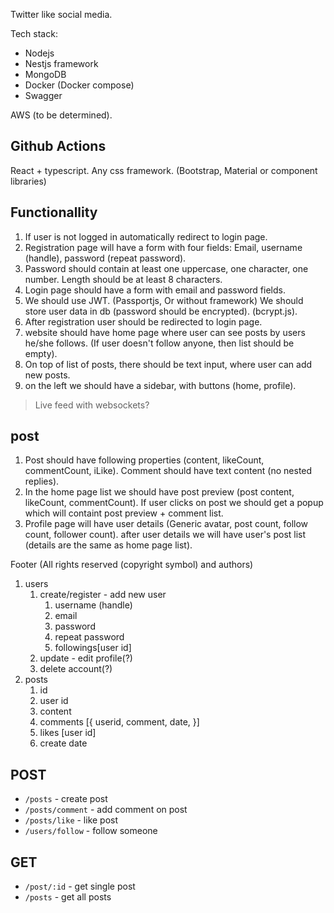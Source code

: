 Twitter like social media.

Tech stack: 
* Nodejs
* Nestjs framework
* MongoDB
* Docker (Docker compose)
* Swagger

AWS (to be determined).

## Github Actions

React + typescript. Any css framework. (Bootstrap, Material or component libraries)

## Functionallity

1. If user is not logged in automatically redirect to login page.
2. Registration page will have a form with four fields: Email, username (handle), password (repeat password).
3. Password should contain at least one uppercase, one character, one number. Length should be at least 8 characters.
4. Login page should have a form with email and password fields.
5. We should use JWT. (Passportjs, Or without framework) We should store user data in db (password should be encrypted). (bcrypt.js).
6. After registration user should be redirected to login page.
7. website should have home page where user can see posts by users he/she follows. (If user doesn't follow anyone, then list should be empty).
8. On top of list of posts, there should be text input, where user can add new posts.
9. on the left we should have a sidebar, with buttons (home, profile).

> Live feed with websockets?

## post

1. Post should have following properties (content, likeCount, commentCount, iLike). Comment should have text content (no nested replies).
2. In the home page list we should have post preview (post content, likeCount, commentCount). If user clicks on post we should get a popup which will containt post preview + comment list.
3. Profile page will have user details (Generic avatar, post count, follow count, follower count). after user details we will have user's post list (details are the same as home page list).

Footer (All rights reserved (copyright symbol) and authors)



1. users
    1. create/register - add new user
       1. username (handle)
       2. email
       3. password
       4. repeat password
       5. followings[user id]
    2. update - edit profile(?)
    3. delete account(?)
2. posts
   1. id
   2. user id
   3. content
   4. comments 
        [{
            userid,
            comment,
            date,
        }]
   5. likes [user id]
   6. create date


## POST

* `/posts` - create post
* `/posts/comment` - add comment on post
* `/posts/like` - like post
* `/users/follow` - follow someone

## GET

* `/post/:id` - get single post
* `/posts` - get all posts